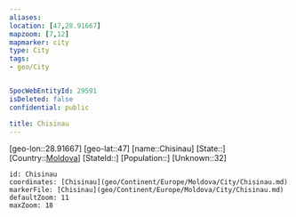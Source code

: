 ```yaml
---
aliases: 
location: [47,28.91667]
mapzoom: [7,12] 
mapmarker: city 
type: City
tags:
- geo/City


SpocWebEntityId: 29591
isDeleted: false
confidential: public

title: Chisinau
---
```

[geo-lon::28.91667]
[geo-lat::47]
[name::Chisinau]
[State::]
[Country::[Moldova](geo/Continent/Europe/Moldova.md)]
[StateId::]
[Population::]
[Unknown::32]


```leaflet
id: Chisinau
coordinates: [Chisinau](geo/Continent/Europe/Moldova/City/Chisinau.md)
markerFile: [Chisinau](geo/Continent/Europe/Moldova/City/Chisinau.md)
defaultZoom: 11 
maxZoom: 18
```



